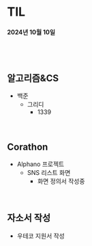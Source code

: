 # TIL
#### 2024년 10월 10일

<br>
<br>

## 알고리즘&CS
- 백준
    - 그리디
        - 1339


<br>

## Corathon
- Alphano 프로젝트
    - SNS 리스트 화면
        - 화면 정의서 작성중


<br>

## 자소서 작성
- 우테코 지원서 작성
